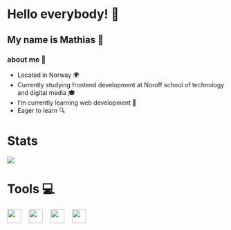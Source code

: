 # Hello everybody! 👋

## My name is Mathias :raising_hand:

### about me :dog:

- Located in Norway :earth_africa:
- Currently studying frontend development at Noroff school of technology and digital media :mortar_board:
- I’m currently learning web development :rocket:
- Eager to learn :mag:
##
# Stats
<img src= "https://github-readme-stats.vercel.app/api?username=mathiasg12&theme=synthwave"></img>
##
# Tools :computer:
<div><img align="left" width="32px" src="https://cdn.jsdelivr.net/gh/devicons/devicon/icons/javascript/javascript-original.svg"/>
<img align="left" width="32px" style="padding-left:15px" src="https://cdn.jsdelivr.net/gh/devicons/devicon/icons/figma/figma-original.svg"/>
<img align="left" width="32px" style="padding-left:15px" src="https://cdn.jsdelivr.net/gh/devicons/devicon/icons/html5/html5-original.svg"/>
<img align="left" width="32px" style="padding-left:15px" src="https://cdn.jsdelivr.net/gh/devicons/devicon/icons/css3/css3-original.svg"></img><div>       
